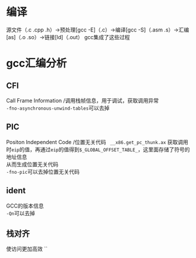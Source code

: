 # 编译
源文件（.c .cpp .h）->预处理[gcc -E]（.c）->编译[gcc -S]（.asm .s）->汇编[as]（.o .so）->链接[ld]（.out）
gcc集成了这些过程
# gcc汇编分析
## CFI
Call Frame Information /调用栈帧信息，用于调试，获取调用异常  
`-fno-asynchronous-unwind-tables`可以去掉 
## PIC
Positon Independent Code /位置无关代码
` __x86.get_pc_thunk.ax`
获取调用时`eip`的值，再通过`eip`的值得到`$_GLOBAL_OFFSET_TABLE_`，这里面存储了符号的地址信息  
从而生成位置无关代码  
`-fno-pic`可以去掉位置无关代码
## ident
GCC的版本信息  
`-Qn`可以去掉
## 栈对齐
使访问更加高效 
`` 